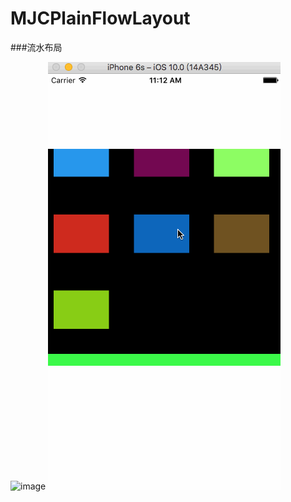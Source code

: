 # MJCPlainFlowLayout
###流水布局

![image](https://github.com/MJCIOS/MJCPlainFlowLayout/raw/master/MJCPlainFlowLayoutDemo/MJCPlainFlowLayoutDemo/layout.gif)
![image](https://github.com/MJCIOS/MJCPlainFlowLayout/raw/master/MJCPlainFlowLayoutDemo/MJCPlainFlowLayoutDemo/layout2.gif)
